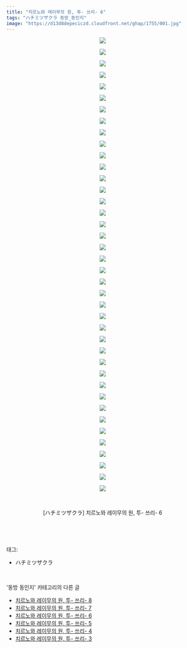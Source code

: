 ```yaml
---
title: "치르노와 레이무의 원, 투- 쓰리- 6"
tags: "ハチミツザクラ 동방_동인지"
image: "https://d13d8depeciczd.cloudfront.net/ghap/1755/001.jpg"
---
```

<div class="article">
<p style="text-align: center; clear: none; float: none;"><img src="{{ site.imgserver12 }}/ghap/1755/001.jpg"/></p>
<p style="text-align: center; clear: none; float: none;"><img src="{{ site.imgserver12 }}/ghap/1755/002.jpg"/></p>
<p style="text-align: center; clear: none; float: none;"><img src="{{ site.imgserver12 }}/ghap/1755/003.jpg"/></p>
<p style="text-align: center; clear: none; float: none;"><img src="{{ site.imgserver12 }}/ghap/1755/004.jpg"/></p>
<p style="text-align: center; clear: none; float: none;"><img src="{{ site.imgserver12 }}/ghap/1755/005.jpg"/></p>
<p style="text-align: center; clear: none; float: none;"><img src="{{ site.imgserver12 }}/ghap/1755/006.jpg"/></p>
<p style="text-align: center; clear: none; float: none;"><img src="{{ site.imgserver12 }}/ghap/1755/007.jpg"/></p>
<p style="text-align: center; clear: none; float: none;"><img src="{{ site.imgserver12 }}/ghap/1755/008.jpg"/></p>
<p style="text-align: center; clear: none; float: none;"><img src="{{ site.imgserver12 }}/ghap/1755/009.jpg"/></p>
<p style="text-align: center; clear: none; float: none;"><img src="{{ site.imgserver12 }}/ghap/1755/010.jpg"/></p>
<p style="text-align: center; clear: none; float: none;"><img src="{{ site.imgserver12 }}/ghap/1755/011.jpg"/></p>
<p style="text-align: center; clear: none; float: none;"><img src="{{ site.imgserver12 }}/ghap/1755/012.jpg"/></p>
<p style="text-align: center; clear: none; float: none;"><img src="{{ site.imgserver12 }}/ghap/1755/013.jpg"/></p>
<p style="text-align: center; clear: none; float: none;"><img src="{{ site.imgserver12 }}/ghap/1755/014.jpg"/></p>
<p style="text-align: center; clear: none; float: none;"><img src="{{ site.imgserver12 }}/ghap/1755/015.jpg"/></p>
<p style="text-align: center; clear: none; float: none;"><img src="{{ site.imgserver12 }}/ghap/1755/016.jpg"/></p>
<p style="text-align: center; clear: none; float: none;"><img src="{{ site.imgserver12 }}/ghap/1755/017.jpg"/></p>
<p style="text-align: center; clear: none; float: none;"><img src="{{ site.imgserver12 }}/ghap/1755/018.jpg"/></p>
<p style="text-align: center; clear: none; float: none;"><img src="{{ site.imgserver12 }}/ghap/1755/019.jpg"/></p>
<p style="text-align: center; clear: none; float: none;"><img src="{{ site.imgserver12 }}/ghap/1755/020.jpg"/></p>
<p style="text-align: center; clear: none; float: none;"><img src="{{ site.imgserver12 }}/ghap/1755/021.jpg"/></p>
<p style="text-align: center; clear: none; float: none;"><img src="{{ site.imgserver12 }}/ghap/1755/022.jpg"/></p>
<p style="text-align: center; clear: none; float: none;"><img src="{{ site.imgserver12 }}/ghap/1755/023.jpg"/></p>
<p style="text-align: center; clear: none; float: none;"><img src="{{ site.imgserver12 }}/ghap/1755/024.jpg"/></p>
<p style="text-align: center; clear: none; float: none;"><img src="{{ site.imgserver12 }}/ghap/1755/025.jpg"/></p>
<p style="text-align: center; clear: none; float: none;"><img src="{{ site.imgserver12 }}/ghap/1755/026.jpg"/></p>
<p style="text-align: center; clear: none; float: none;"><img src="{{ site.imgserver12 }}/ghap/1755/027.jpg"/></p>
<p style="text-align: center; clear: none; float: none;"><img src="{{ site.imgserver12 }}/ghap/1755/028.jpg"/></p>
<p style="text-align: center; clear: none; float: none;"><img src="{{ site.imgserver12 }}/ghap/1755/029.jpg"/></p>
<p style="text-align: center; clear: none; float: none;"><img src="{{ site.imgserver12 }}/ghap/1755/030.jpg"/></p>
<p style="text-align: center; clear: none; float: none;"><img src="{{ site.imgserver12 }}/ghap/1755/031.jpg"/></p>
<p style="text-align: center; clear: none; float: none;"><img src="{{ site.imgserver12 }}/ghap/1755/032.jpg"/></p>
<p style="text-align: center; clear: none; float: none;"><img src="{{ site.imgserver12 }}/ghap/1755/033.jpg"/></p>
<p style="text-align: center; clear: none; float: none;"><img src="{{ site.imgserver12 }}/ghap/1755/034.jpg"/></p>
<p style="text-align: center; clear: none; float: none;"><img src="{{ site.imgserver12 }}/ghap/1755/035.jpg"/></p>
<p style="text-align: center; clear: none; float: none;"><img src="{{ site.imgserver12 }}/ghap/1755/036.jpg"/></p>
<p style="text-align: center; clear: none; float: none;"><img src="{{ site.imgserver12 }}/ghap/1755/037.jpg"/></p>
<p style="text-align: center; clear: none; float: none;"><img src="{{ site.imgserver12 }}/ghap/1755/038.jpg"/></p>
<p style="text-align: center; clear: none; float: none;"><img src="{{ site.imgserver12 }}/ghap/1755/039.jpg"/></p>
<p style="text-align: center; clear: none; float: none;"><img src="{{ site.imgserver12 }}/ghap/1755/040.jpg"/></p>
<p style="text-align: center; clear: none; float: none;"><br/></p>
<p style="text-align: center; clear: none; float: none;">[ハチミツザクラ] 치르노와 레이무의 원, 투- 쓰리- 6</p>
<p><br/></p>
</div><br/>
<div class="tagTrail">
<p>태그: </p>
<ul>
<li>ハチミツザクラ</li>
</ul>
</div><br/>
<div class="another">
<p>'동방 동인지' 카테고리의 다른 글</p>
<ul>
<li><a href="/ghap_1757">치르노와 레이무의 원, 투- 쓰리- 8</a></li>
<li><a href="/ghap_1756">치르노와 레이무의 원, 투- 쓰리- 7</a></li>
<li><a href="/ghap_1755">치르노와 레이무의 원, 투- 쓰리- 6</a></li>
<li><a href="/ghap_1754">치르노와 레이무의 원, 투- 쓰리- 5</a></li>
<li><a href="/ghap_1753">치르노와 레이무의 원, 투- 쓰리- 4</a></li>
<li><a href="/ghap_1752">치르노와 레이무의 원, 투- 쓰리- 3</a></li>
</ul>
</div><br/>
<div class="cb_module cb_fluid">
<div class="cb_wrt cb_profile">
</div><!-- commentList close -->
</div><br/>
